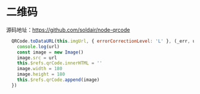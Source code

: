 # 二维码

源码地址：<https://github.com/soldair/node-qrcode>

```js
  QRCode.toDataURL(this.imgUrl, { errorCorrectionLevel: 'L' }, (_err, url) => {
    console.log(url)
    const image = new Image()
    image.src = url
    this.$refs.qrCode.innerHTML = ''
    image.width = 180
    image.height = 180
    this.$refs.qrCode.append(image)
  })
```
